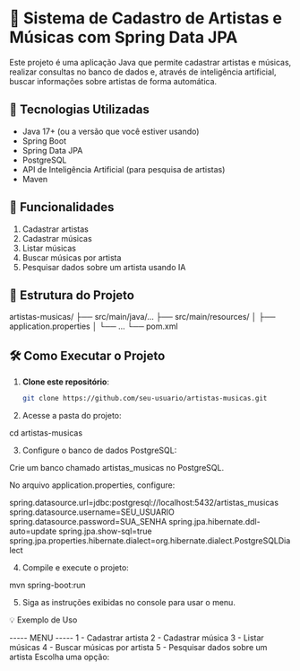 # 🎵 Sistema de Cadastro de Artistas e Músicas com Spring Data JPA

Este projeto é uma aplicação Java que permite cadastrar artistas e músicas, realizar consultas no banco de dados e, através de inteligência artificial, buscar informações sobre artistas de forma automática.

## 🚀 Tecnologias Utilizadas
- Java 17+ (ou a versão que você estiver usando)
- Spring Boot
- Spring Data JPA
- PostgreSQL
- API de Inteligência Artificial (para pesquisa de artistas)
- Maven

## 📌 Funcionalidades
1. Cadastrar artistas
2. Cadastrar músicas
3. Listar músicas
4. Buscar músicas por artista
5. Pesquisar dados sobre um artista usando IA

## 📂 Estrutura do Projeto
artistas-musicas/
├── src/main/java/...
├── src/main/resources/
│   ├── application.properties
│   └── ...
└── pom.xml

## 🛠 Como Executar o Projeto
1. **Clone este repositório**:
   ```bash
   git clone https://github.com/seu-usuario/artistas-musicas.git
   
2. Acesse a pasta do projeto:

cd artistas-musicas

3. Configure o banco de dados PostgreSQL:

Crie um banco chamado artistas_musicas no PostgreSQL.

No arquivo application.properties, configure:

spring.datasource.url=jdbc:postgresql://localhost:5432/artistas_musicas
spring.datasource.username=SEU_USUARIO
spring.datasource.password=SUA_SENHA
spring.jpa.hibernate.ddl-auto=update
spring.jpa.show-sql=true
spring.jpa.properties.hibernate.dialect=org.hibernate.dialect.PostgreSQLDialect

4. Compile e execute o projeto:

mvn spring-boot:run

5. Siga as instruções exibidas no console para usar o menu.

💡 Exemplo de Uso

----- MENU -----
1 - Cadastrar artista
2 - Cadastrar música
3 - Listar músicas
4 - Buscar músicas por artista
5 - Pesquisar dados sobre um artista
Escolha uma opção:
